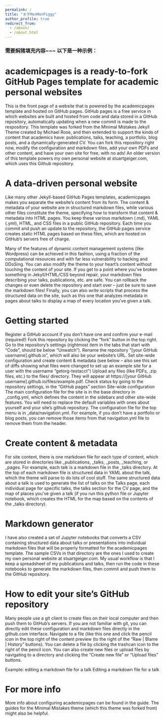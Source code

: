 ```yaml
---
permalink: /
title: "关于MenMenPiggy"
author_profile: true
redirect_from: 
  - /about/
  - /about.html
---
```


### 需要焖猪填充内容~~~ 以下是一种示例：  


# academicpages is a ready-to-fork GitHub Pages template for academic personal websites
This is the front page of a website that is powered by the academicpages template and hosted on GitHub pages. GitHub pages is a free service in which websites are built and hosted from code and data stored in a GitHub repository, automatically updating when a new commit is made to the respository. This template was forked from the Minimal Mistakes Jekyll Theme created by Michael Rose, and then extended to support the kinds of content that academics have: publications, talks, teaching, a portfolio, blog posts, and a dynamically-generated CV. You can fork this repository right now, modify the configuration and markdown files, add your own PDFs and other content, and have your own site for free, with no ads! An older version of this template powers my own personal website at stuartgeiger.com, which uses this Github repository.

# A data-driven personal website
Like many other Jekyll-based GitHub Pages templates, academicpages makes you separate the website’s content from its form. The content & metadata of your website are in structured markdown files, while various other files constitute the theme, specifying how to transform that content & metadata into HTML pages. You keep these various markdown (.md), YAML (.yml), HTML, and CSS files in a public GitHub repository. Each time you commit and push an update to the repository, the GitHub pages service creates static HTML pages based on these files, which are hosted on GitHub’s servers free of charge.

Many of the features of dynamic content management systems (like Wordpress) can be achieved in this fashion, using a fraction of the computational resources and with far less vulnerability to hacking and DDoSing. You can also modify the theme to your heart’s content without touching the content of your site. If you get to a point where you’ve broken something in Jekyll/HTML/CSS beyond repair, your markdown files describing your talks, publications, etc. are safe. You can rollback the changes or even delete the repository and start over – just be sure to save the markdown files! Finally, you can also write scripts that process the structured data on the site, such as this one that analyzes metadata in pages about talks to display a map of every location you’ve given a talk.

# Getting started
Register a GitHub account if you don’t have one and confirm your e-mail (required!)
Fork this repository by clicking the “fork” button in the top right.
Go to the repository’s settings (rightmost item in the tabs that start with “Code”, should be below “Unwatch”). Rename the repository “[your GitHub username].github.io”, which will also be your website’s URL.
Set site-wide configuration and create content & metadata (see below – also see this set of diffs showing what files were changed to set up an example site for a user with the username “getorg-testacct”)
Upload any files (like PDFs, .zip files, etc.) to the files/ directory. They will appear at https://[your GitHub username].github.io/files/example.pdf.
Check status by going to the repository settings, in the “GitHub pages” section
Site-wide configuration
The main configuration file for the site is in the base directory in _config.yml, which defines the content in the sidebars and other site-wide features. You will need to replace the default variables with ones about yourself and your site’s github repository. The configuration file for the top menu is in _data/navigation.yml. For example, if you don’t have a portfolio or blog posts, you can remove those items from that navigation.yml file to remove them from the header.

# Create content & metadata
For site content, there is one markdown file for each type of content, which are stored in directories like _publications, _talks, _posts, _teaching, or _pages. For example, each talk is a markdown file in the _talks directory. At the top of each markdown file is structured data in YAML about the talk, which the theme will parse to do lots of cool stuff. The same structured data about a talk is used to generate the list of talks on the Talks page, each individual page for specific talks, the talks section for the CV page, and the map of places you’ve given a talk (if you run this python file or Jupyter notebook, which creates the HTML for the map based on the contents of the _talks directory).

# Markdown generator

I have also created a set of Jupyter notebooks that converts a CSV containing structured data about talks or presentations into individual markdown files that will be properly formatted for the academicpages template. The sample CSVs in that directory are the ones I used to create my own personal website at stuartgeiger.com. My usual workflow is that I keep a spreadsheet of my publications and talks, then run the code in these notebooks to generate the markdown files, then commit and push them to the GitHub repository.

# How to edit your site’s GitHub repository
Many people use a git client to create files on their local computer and then push them to GitHub’s servers. If you are not familiar with git, you can directly edit these configuration and markdown files directly in the github.com interface. Navigate to a file (like this one and click the pencil icon in the top right of the content preview (to the right of the “Raw | Blame | History” buttons). You can delete a file by clicking the trashcan icon to the right of the pencil icon. You can also create new files or upload files by navigating to a directory and clicking the “Create new file” or “Upload files” buttons.

Example: editing a markdown file for a talk Editing a markdown file for a talk

# For more info
More info about configuring academicpages can be found in the guide. The guides for the Minimal Mistakes theme (which this theme was forked from) might also be helpful.
